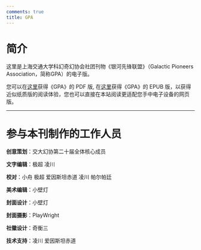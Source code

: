 ```yaml
---
comments: true
title: GPA
---
```

# 简介

这里是上海交通大学科幻奇幻协会社团刊物《银河先锋联盟》（Galactic Pioneers Association，简称GPA）的电子版。

您可以在[这里](https://drive.google.com/file/d/1_vUGqsT9YbJBDovHj-AM6tMzUeL8erqN/view)获得《GPA》的 PDF 版, 在[这里](https://drive.google.com/file/d/1W-G7hwCU124zW1SGdMu5HqJWILk_ImrR/view)获得《GPA》的 EPUB 版，以获得近似纸质版的阅读体验，您也可以直接在本站阅读更适配您手中电子设备的网页版。

---
# 参与本刊制作的工作人员 

**创意策划**：交大幻协第二十届全体核心成员

**文字编辑**：极超  凌川

**校对**：小舟 极超 爱因斯坦赤道 凌川 帕尔帕廷

**美术编辑**：小壁灯

**封面设计**：小壁灯

**封面摄影**：PlayWright

**社徽设计**：奇衡三

**技术支持**：凌川 爱因斯坦赤道